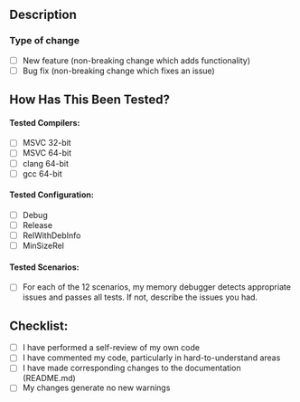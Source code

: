 ## Description  <!-- Please include a summary of the change and which issue is fixed. Please also include relevant motivation and context. List any dependencies that are required for this change. -->

### Type of change
- [ ] New feature (non-breaking change which adds functionality)
- [ ] Bug fix (non-breaking change which fixes an issue)

## How Has This Been Tested?  <!-- Please describe the tests that you completed to verify your changes. (How do you know your changes work correctly?) -->

#### Tested Compilers:
- [ ] MSVC 32-bit
- [ ] MSVC 64-bit
- [ ] clang 64-bit
- [ ] gcc 64-bit

#### Tested Configuration:
- [ ] Debug
- [ ] Release
- [ ] RelWithDebInfo
- [ ] MinSizeRel

#### Tested Scenarios:
- [ ] For each of the 12 scenarios, my memory debugger detects appropriate issues and passes all tests. If not, describe the issues you had.

## Checklist:
- [ ] I have performed a self-review of my own code
- [ ] I have commented my code, particularly in hard-to-understand areas
- [ ] I have made corresponding changes to the documentation (README.md)
- [ ] My changes generate no new warnings
